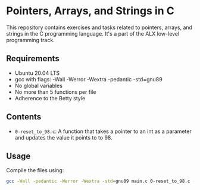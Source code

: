 # Pointers, Arrays, and Strings in C

This repository contains exercises and tasks related to pointers, arrays, and strings in the C programming language. It's a part of the ALX low-level programming track.

## Requirements

- Ubuntu 20.04 LTS
- gcc with flags: -Wall -Werror -Wextra -pedantic -std=gnu89
- No global variables
- No more than 5 functions per file
- Adherence to the Betty style

## Contents

- `0-reset_to_98.c`: A function that takes a pointer to an int as a parameter and updates the value it points to to 98.

## Usage

Compile the files using:

```bash
gcc -Wall -pedantic -Werror -Wextra -std=gnu89 main.c 0-reset_to_98.c -o output_file

